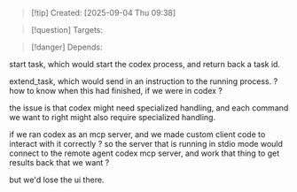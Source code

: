 
>[!tip] Created: [2025-09-04 Thu 09:38]

>[!question] Targets: 

>[!danger] Depends: 

start task, which would start the codex process, and return back a task id.

extend_task, which would send in an instruction to the running process.
? how to know when this had finished, if we were in codex ?

the issue is that codex might need specialized handling, and each command we want to right might also require specialized handling.

if we ran codex as an mcp server, and we made custom client code to interact with it correctly ?
so the server that is running in stdio mode would connect to the remote agent codex mcp server, and work that thing to get results back that we want ?

but we'd lose the ui there.

